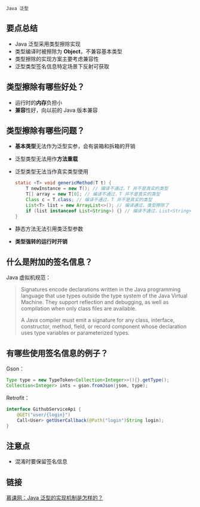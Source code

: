 `Java 泛型`

## 要点总结

- Java 泛型采用类型擦除实现
- 类型编译时被擦除为 **Object**，不兼容基本类型
- 类型擦除的实现方案主要考虑兼容性
- 泛型类型签名信息特定场景下反射可获取

## 类型擦除有哪些好处？

- 运行时的**内存**负担小
- **兼容**性好，向以前的 Java 版本兼容

## 类型擦除有哪些问题？

- **基本类型**无法作为泛型实参，会有装箱和拆箱的开销

- 泛型类型无法用作**方法重载**

- 泛型类型无法当作真实类型使用

  ```java
  static <T> void genericMethod(T t) {
      T newInstance = new T(); // 编译不通过，T 并不是真实的类型
      T[] array = new T[0]; // 编译不通过，T 并不是真实的类型
      Class c = T.class; // 编译不通过，T 并不是真实的类型
      List<T> list = new ArrayList<>(); // 编译通过，类型擦除了
      if (list instanceof List<String>) {} // 编译不通过，List<String> 并不是真实的类型
  }
  ```

- 静态方法无法引用类泛型参数

- **类型强转的运行时开销**

## 什么是附加的签名信息？

Java 虚拟机规范：

> Signatures encode declarations written in the Java programming language that use types outside the type system of the Java Virtual Machine. They support reflection and debugging, as well as compilation when only class files are available.
>
> A Java compiler must emit a signature for any class, interface, constructor, method, field, or record component whose declaration uses type variables or parameterized types.

## 有哪些使用签名信息的例子？

Gson：

```java
Type type = new TypeToken<Collection<Integer>>(){}.getType();
Collection<Integer> ints = gson.fromJson(json, type);
```

Retrofit：

```java
interface GithubServiceApi {
    @GET("user/{login}")
    Call<User> getUserCallback(@Path("login")String login);
}
```

## 注意点

- 混淆时要保留签名信息

## 链接

[慕课网：Java 泛型的实现机制是怎样的？](https://coding.imooc.com/lesson/317.html#mid=22292)